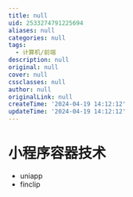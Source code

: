 ```yaml
---
title: null
uid: 2533274791225694
aliases: null
categories: null
tags:
  - 计算机/前端
description: null
original: null
cover: null
cssclasses: null
author: null
originalLink: null
createTime: '2024-04-19 14:12:12'
updateTime: '2024-04-19 14:12:12'
---
```


# 小程序容器技术

- uniapp
- finclip
